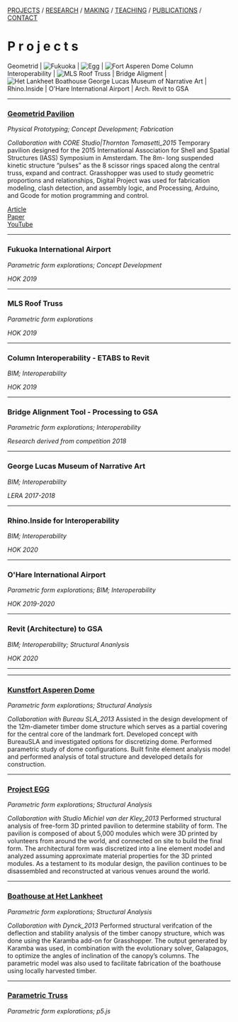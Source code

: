 [PROJECTS](./projects.html)  /  [RESEARCH](./research)  /  [MAKING](./making)  /  [TEACHING](./courses.html) / [PUBLICATIONS](./publications.html) /  [CONTACT](./contact.html)  

# P r o j e c t s

  Geometrid | ![Fukuoka](/2019/Fukuoka_Project.jpg) | ![Egg](/2019/Egg_Project.jpg) | ![Fort Asperen Dome](/2019/Dome_Project.jpg)
  Column Interoperability | ![MLS Roof Truss](/2019/StadiumTruss_Project.jpg) | Bridge Aligment | ![Het Lankheet Boathouse](/2019/Boathouse_Project.jpg)
  George Lucas Museum of Narrative Art | Rhino.Inside | O'Hare International Airport | Arch. Revit to GSA


-----
### [Geometrid Pavilion](http://core.thorntontomasetti.com/geometrid-pavilion/)
*Physical Prototyping; Concept Development; Fabrication*  

*Collaboration with CORE Studio|Thornton Tomasetti_2015*
Temporary pavilion designed for the 2015 International Association for Shell and Spatial Structures (IASS) Symposium in Amsterdam. The 8m- long suspended kinetic structure “pulses” as the 8 scissor rings spaced along the central truss, expand and contract. Grasshopper was used to study geometric proportions and relationships, Digital Project was used for fabrication modeling, clash detection, and assembly logic, and Processing, Arduino, and Gcode for motion programming and control.

[Article](http://core.thorntontomasetti.com/geometrid-pavilion/)  
[Paper](https://s3.amazonaws.com/corewebsite-media-uploads/CoreStudioWebsite/wp-content/uploads/20150914212851/20150817_IASS_Geometrid-Paper_final_r02.pdf)  
[YouTube](https://www.youtube.com/watch?v=Gt9Fv8wE0YI)  

-----
### Fukuoka International Airport
*Parametric form explorations; Concept Development*  

*HOK 2019*

------
### MLS Roof Truss
*Parametric form explorations*  

*HOK 2019*

-----
### Column Interoperability - ETABS to Revit
*BIM; Interoperability*  

*HOK 2019*

-----
### Bridge Alignment Tool - Processing to GSA
*Parametric form explorations; Interoperability*  

*Research derived from competition 2018*

-----
### George Lucas Museum of Narrative Art
*BIM; Interoperability*  

*LERA 2017-2018*

-----
### Rhino.Inside for Interoperability
*BIM; Interoperability*  

*HOK 2020*

-----
### O'Hare International Airport
*Parametric form explorations; BIM; Interoperability*  

*HOK 2019-2020*

------

### Revit (Architecture) to GSA
*BIM; Interoperability; Structural Ananlysis*  

*HOK 2020*

------


------
### [Kunstfort Asperen Dome](https://www.fortbijasperen.nl/avg.html)
*Parametric form explorations; Structural Analysis*  

*Collaboration with Bureau SLA_2013*
Assisted in the design development of the 12m-diameter timber dome structure which serves as a partial covering for the central core of the landmark fort. Developed concept with BureauSLA and investigated options for discretizing dome.  Performed parametric study of dome configurations.  Built finite element analysis model and performed analysis of total structure and developed details for construction. 

------
### [Project EGG](http://www.michielvanderkley.nl/egg/project-egg/)
*Parametric form explorations; Structural Analysis*  

*Collaboration with Studio Michiel van der Kley_2013*
Performed structural analysis of free-form 3D printed pavilion to determine stability of form. The pavilion  is composed of about 5,000 modules which were 3D printed by volunteers from around the world, and connected on site to build the final form.  The architectural form was discretized into a line element model and analyzed assuming approximate material properties for the 3D printed modules. As a testament to its modular design, the pavilion continues to be disassembled and reconstructed at various venues around the world.

------
### [Boathouse at Het Lankheet](http://dynck.nl)
*Parametric form explorations; Structural Analysis*  

*Collaboration with Dynck_2013*
Performed structural verifcation of the deflection and stability analysis of the timber canopy structure, which was done using the Karamba add-on for Grasshopper. The output generated by Karamba was used, in combination with the evolutionary solver, Galapagos, to optimize the angles of inclination of the canopy’s columns. The parametric model was also used to facilitate fabrication of the boathouse using locally harvested timber. 

------
### [Parametric Truss](/2019/exploration/parametric/index.html)
*Parametric form explorations; p5.js* 



